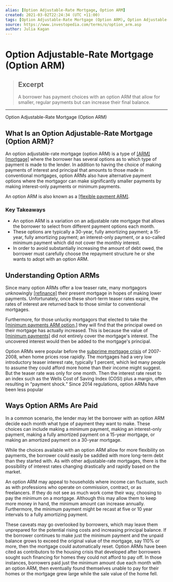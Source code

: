 ```yaml
---
alias: [Option Adjustable-Rate Mortgage, Option ARM]
created: 2021-03-02T22:24:34 (UTC +11:00)
tags: [Option Adjustable-Rate Mortgage (Option ARM), Option Adjustable-Rate Mortgage (Option ARM)]
source: https://www.investopedia.com/terms/o/option_arm.asp
author: Julia Kagan
---
```


# Option Adjustable-Rate Mortgage (Option ARM)

> ## Excerpt
> A borrower has payment choices with an option ARM that allow for smaller, regular payments but can increase their final balance.

---

Option Adjustable-Rate Mortgage (Option ARM)
## What Is an Option Adjustable-Rate Mortgage (Option ARM)?

An option adjustable-rate mortgage (option ARM) is a type of [[ARM]](https://www.investopedia.com/terms/a/arm.asp) [[mortgage]](https://www.investopedia.com/terms/m/mortgage.asp) where the borrower has several options as to which type of payment is made to the lender. In addition to having the choice of making payments of interest and principal that amounts to those made in conventional mortgages, option ARMs also have alternative payment options where the mortgagor can make significantly smaller payments by making interest-only payments or minimum payments.

An option ARM is also known as a [[flexible payment ARM]](https://www.investopedia.com/terms/f/flexible_payment_arm.asp).

### Key Takeaways

-   An option ARM is a variation on an adjustable rate mortgage that allows the borrower to select from different payment options each month.
-   These options are typically a 30-year, fully amortizing payment; a 15-year, fully amortizing payment; an interest-only payment, or a so-called minimum payment which did not cover the monthly interest.
-   In order to avoid substantially increasing the amount of debt owed, the borrower must carefully choose the repayment structure he or she wants to adopt with an option ARM. 

## Understanding Option ARMs

Since many option ARMs offer a low teaser rate, many mortgagors unknowingly [[refinance]](https://www.investopedia.com/terms/r/refinance.asp) their present mortgage in hopes of making lower payments. Unfortunately, once these short-term teaser rates expire, the rates of interest are returned back to those similar to conventional mortgages.

Furthermore, for those unlucky mortgagors that elected to take the [[minimum payments ARM option,]](https://www.investopedia.com/terms/p/poaminimumpayment.asp) they will find that the principal owed on their mortgage has actually increased. This is because the value of [[minimum payments]](https://www.investopedia.com/terms/m/minimum-monthly-payment.asp) did not entirely cover the mortgage's interest. The uncovered interest would then be added to the mortgage's principal.

Option ARMs were popular before the [subprime mortgage crisis](https://www.investopedia.com/terms/s/subprime-meltdown.asp) of 2007-2008, when home prices rose rapidly. The mortgages had a very low introductory teaser interest rate, typically 1 percent, which led many people to assume they could afford more home than their income might suggest. But the teaser rate was only for one month. Then the interest rate reset to an index such as the Wells Cost of Saving Index (COSI) plus a margin, often resulting in “payment shock.” Since 2014 regulations, option ARMs have been less popular

## Ways Option ARMs Are Paid

In a common scenario, the lender may let the borrower with an option ARM decide each month what type of payment they want to make. These choices can include making a minimum payment, making an interest-only payment, making a fully amortized payment on a 15-year mortgage, or making an amortized payment on a 30-year mortgage.

While the choices available with an option ARM allow for more flexibility on payments, the borrower could easily be saddled with more long-term debt than they started with. As with other adjustable-rate mortgages, there is the possibility of interest rates changing drastically and rapidly based on the market.

An option ARM may appeal to households where income can fluctuate, such as with professions who operate on commission, contract, or as freelancers. If they do not see as much work come their way, choosing to pay the minimum on a mortgage. Although this may allow them to keep more money in hand, the minimum amount can increase annually. Furthermore, the minimum payment might be recast at five or 10 year intervals to a fully amortizing payment.

These caveats may go overlooked by borrowers, which may leave them unprepared for the potential rising costs and increasing principal balance. If the borrower continues to make just the minimum payment and the unpaid balance grows to exceed the original value of the mortgage, say 110% or more, then the mortgage could automatically reset. Option ARMs have been cited as contributors to the housing crisis that developed after borrowers sought such financing for homes they could not afford to pay off. In those instances, borrowers paid just the minimum amount due each month with an option ARM, then eventually found themselves unable to pay for their homes or the mortgage grew large while the sale value of the home fell.

